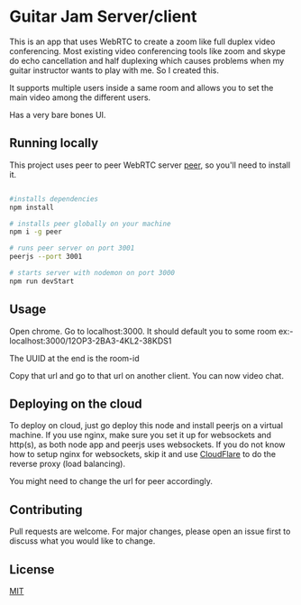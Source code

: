 # Guitar Jam Server/client

This is an app that uses WebRTC to create a zoom like full duplex video conferencing. Most existing video conferencing tools like zoom and skype do echo cancellation and half duplexing which causes problems when my guitar instructor wants to play with me. So I created this.

It supports multiple users inside a same room and allows you to set the main video among the different users.

Has a very bare bones UI.

## Running locally

This project uses peer to peer WebRTC server [peer](https://github.com/peers/peerjs), so you'll need to install it.

```bash

#installs dependencies
npm install

# installs peer globally on your machine
npm i -g peer

# runs peer server on port 3001
peerjs --port 3001

# starts server with nodemon on port 3000
npm run devStart

```

## Usage

Open chrome. Go to localhost:3000. It should default you to some room ex:- localhost:3000/12OP3-2BA3-4KL2-38KDS1

The UUID at the end is the room-id

Copy that url and go to that url on another client. You can now video chat.



## Deploying on the cloud

To deploy on cloud, just go deploy this node and install peerjs on a virtual machine. If you use nginx, make sure you set it up for websockets and http(s), as both node app and peerjs uses websockets. If you do not know how to setup nginx for websockets, skip it and use [CloudFlare](https://www.cloudflare.com/) to do the reverse proxy (load balancing).

You might need to change the url for peer accordingly.


## Contributing
Pull requests are welcome. For major changes, please open an issue first to discuss what you would like to change.


## License
[MIT](https://choosealicense.com/licenses/mit/)